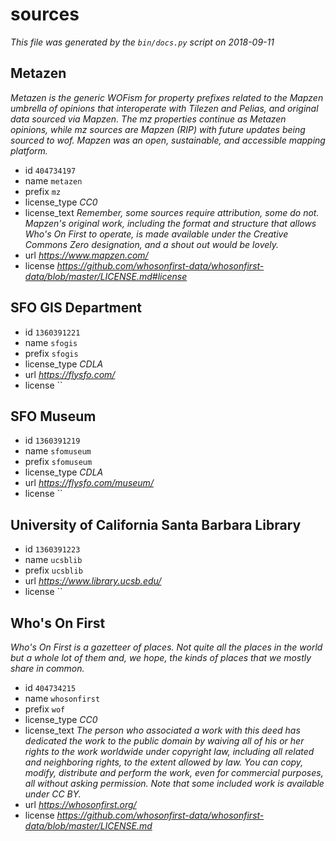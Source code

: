 # sources

_This file was generated by the `bin/docs.py` script on 2018-09-11_

## Metazen

_Metazen is the generic WOFism for property prefixes related to the Mapzen umbrella of opinions that interoperate with Tilezen and Pelias, and original data sourced via Mapzen. The mz properties continue as Metazen opinions, while mz sources are Mapzen (RIP) with future updates being sourced to wof. Mapzen was an open, sustainable, and accessible mapping platform._

* id `404734197`
* name `metazen`
* prefix `mz`
* license_type _CC0_
* license_text _Remember, some sources require attribution, some do not. Mapzen's original work, including the format and structure that allows Who's On First to operate, is made available under the Creative Commons Zero designation, and a shout out would be lovely._
* url _https://www.mapzen.com/_
* license _https://github.com/whosonfirst-data/whosonfirst-data/blob/master/LICENSE.md#license_

## SFO GIS Department

* id `1360391221`
* name `sfogis`
* prefix `sfogis`
* license_type _CDLA_
* url _https://flysfo.com/_
* license ``

## SFO Museum

* id `1360391219`
* name `sfomuseum`
* prefix `sfomuseum`
* license_type _CDLA_
* url _https://flysfo.com/museum/_
* license ``

## University of California Santa Barbara Library

* id `1360391223`
* name `ucsblib`
* prefix `ucsblib`
* url _https://www.library.ucsb.edu/_
* license ``

## Who's On First

_Who's On First is a gazetteer of places. Not quite all the places in the world but a whole lot of them and, we hope, the kinds of places that we mostly share in common._

* id `404734215`
* name `whosonfirst`
* prefix `wof`
* license_type _CC0_
* license_text _The person who associated a work with this deed has dedicated the work to the public domain by waiving all of his or her rights to the work worldwide under copyright law, including all related and neighboring rights, to the extent allowed by law. You can copy, modify, distribute and perform the work, even for commercial purposes, all without asking permission. Note that some included work is available under CC BY._
* url _https://whosonfirst.org/_
* license _https://github.com/whosonfirst-data/whosonfirst-data/blob/master/LICENSE.md_

